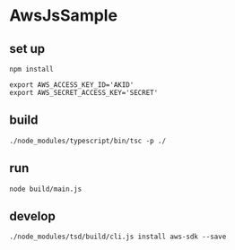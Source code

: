 # AwsJsSample


## set up

```
npm install

export AWS_ACCESS_KEY_ID='AKID'
export AWS_SECRET_ACCESS_KEY='SECRET'
```

## build

```
./node_modules/typescript/bin/tsc -p ./
```

## run

```
node build/main.js
```

## develop

```
./node_modules/tsd/build/cli.js install aws-sdk --save

```